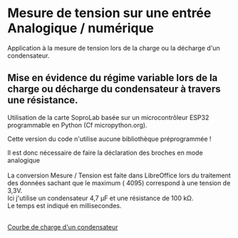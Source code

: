 # Mesure de tension sur une entrée Analogique / numérique

Application à la mesure de tension lors de la charge ou la décharge d'un condensateur.

## Mise en évidence du régime variable lors de la charge ou décharge du condensateur à travers une résistance.

Utilisation de la carte SoproLab basée sur un microcontrôleur ESP32 programmable en Python (Cf micropython.org).

Cette version du code n'utilise aucune bibliothèque préprogrammée !

Il est donc nécessaire de faire la déclaration des broches en mode analogique
 <br />
 <br />
 La conversion Mesure / Tension est faite dans LibreOffice lors du traitement des données sachant que le maximum ( 4095) correspond à une tension de 3,3V.
 <br /> Ici j'utilise un condensateur 4,7 µF et une résistance de 100 kΩ.
 <br /> Le temps est indiqué en millisecondes.
 
<br /> [Courbe de charge d'un condensateur](https://github.com/SoproLab/Soprolab/blob/master/Pedagogie/Condensateur_Module_1_bornier/Charge_condensateur.png)
